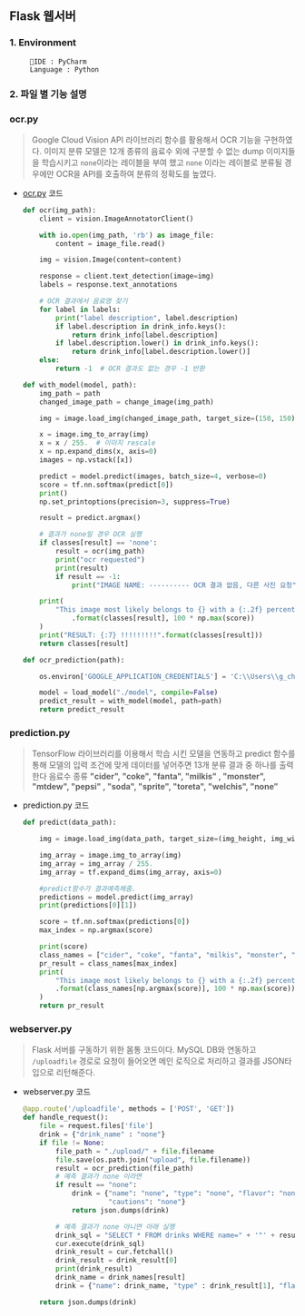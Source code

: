 ## Flask 웹서버

### 1. Environment

```
     📌IDE : PyCharm
     Language : Python
```


### 2. 파일 별 기능 설명

### ocr.py

> Google Cloud Vision API 라이브러리 함수를 활용해서 OCR 기능을 구현하였다.
이미지 분류 모델은 12개 종류의 음료수 외에 구분할 수 없는 dump 이미지들을 학습시키고 `none`이라는 
레이블을 부여 했고  `none` 이라는 레이블로 분류될 경우에만 OCR을 API를 호출하여 분류의 정확도를 높였다.
> 
- [ocr.py](http://ocr.py) 코드
    
    ```python
    def ocr(img_path):
        client = vision.ImageAnnotatorClient()
    
        with io.open(img_path, 'rb') as image_file:
            content = image_file.read()
    
        img = vision.Image(content=content)
    
        response = client.text_detection(image=img)
        labels = response.text_annotations
    
        # OCR 결과에서 음료명 찾기
        for label in labels:
            print("label description", label.description)
            if label.description in drink_info.keys():
                return drink_info[label.description]
            if label.description.lower() in drink_info.keys():
                return drink_info[label.description.lower()]
        else:
            return -1  # OCR 결과도 없는 경우 -1 반환
    
    def with_model(model, path):
        img_path = path
        changed_image_path = change_image(img_path)
    
        img = image.load_img(changed_image_path, target_size=(150, 150))
    
        x = image.img_to_array(img)
        x = x / 255.  # 이미지 rescale
        x = np.expand_dims(x, axis=0)
        images = np.vstack([x])
    
        predict = model.predict(images, batch_size=4, verbose=0)
        score = tf.nn.softmax(predict[0])
        print()
        np.set_printoptions(precision=3, suppress=True)
    
        result = predict.argmax()
    
        # 결과가 none일 경우 OCR 실행
        if classes[result] == 'none':
            result = ocr(img_path)
            print("ocr requested")
            print(result)
            if result == -1:
                print("IMAGE NAME: ---------- OCR 결과 없음, 다른 사진 요청")
    
        print(
            "This image most likely belongs to {} with a {:.2f} percent confidence."
                .format(classes[result], 100 * np.max(score))
        )
        print("RESULT: {:7} !!!!!!!!!".format(classes[result]))
        return classes[result]
    
    def ocr_prediction(path):
    
        os.environ['GOOGLE_APPLICATION_CREDENTIALS'] = 'C:\\Users\\g_chokuho\\Downloads\\drinks-ocr-api-ba17cbabe064.json'
    
        model = load_model("./model", compile=False)
        predict_result = with_model(model, path=path)
        return predict_result
    ```
    

### prediction.py

> TensorFlow 라이브러리를 이용해서 학습 시킨 모델을 연동하고 predict 함수를 통해
모델의 입력 조건에 맞게 데이터를 넣어주면 13개 분류 결과 중 하나를 출력한다
음료수 종류 
**"cider", "coke", "fanta", "milkis"
, "monster", "mtdew", "pepsi"
, "soda", "sprite", "toreta", "welchis", "none”**
> 
- prediction.py 코드
    
    ```python
    def predict(data_path):
    
        img = image.load_img(data_path, target_size=(img_height, img_width))
    
        img_array = image.img_to_array(img)
        img_array = img_array / 255.
        img_array = tf.expand_dims(img_array, axis=0)
    
        #predict함수가 결과예측해줌.
        predictions = model.predict(img_array)
        print(predictions[0][1])
    
        score = tf.nn.softmax(predictions[0])
        max_index = np.argmax(score)
    
        print(score)
        class_names = ["cider", "coke", "fanta", "milkis", "monster", "mtdew", "pepsi", "soda", "sprite", "toreta", "welchis", "none"]
        pr_result = class_names[max_index]
        print(
            "This image most likely belongs to {} with a {:.2f} percent confidence."
            .format(class_names[np.argmax(score)], 100 * np.max(score))
        )
        return pr_result
    ```
    

### webserver.py

> Flask 서버를 구동하기 위한 몸통 코드이다.  MySQL DB와 연동하고 `/uploadfile` 
경로로 요청이 들어오면 메인 로직으로 처리하고 결과를 JSON타입으로 리턴해준다.
> 
- webserver.py 코드
    
    ```python
    @app.route('/uploadfile', methods = ['POST', 'GET'])
    def handle_request():
        file = request.files['file']
        drink = {"drink_name" : "none"}
        if file != None:
            file_path = "./upload/" + file.filename
            file.save(os.path.join("upload", file.filename))
            result = ocr_prediction(file_path)
            # 예측 결과가 none 이라면
            if result == "none":
                drink = {"name": "none", "type": "none", "flavor": "none",
                         "cautions": "none"}
                return json.dumps(drink)
    
            # 예측 결과가 none 아니면 아래 실행
            drink_sql = "SELECT * FROM drinks WHERE name=" + '"' + result + '"'
            cur.execute(drink_sql)
            drink_result = cur.fetchall()
            drink_result = drink_result[0]
            print(drink_result)
            drink_name = drink_names[result]
            drink = {"name": drink_name, "type" : drink_result[1], "flavor" : drink_result[2], "cautions" : drink_result[3]}
    
        return json.dumps(drink)
    ```
